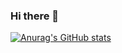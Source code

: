 ### Hi there 👋
[![Anurag's GitHub stats](https://github-readme-stats.vercel.app/api?username=mbani01&count_private=true&show_icons=true&theme=radical)](https://github.com/anuraghazra/github-readme-stats)

